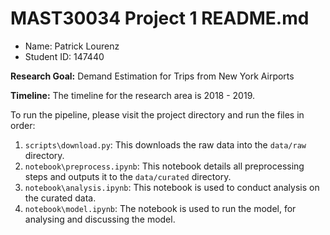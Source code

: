 # MAST30034 Project 1 README.md
- Name: Patrick Lourenz
- Student ID: 147440

**Research Goal:** Demand Estimation for Trips from New York Airports

**Timeline:** The timeline for the research area is 2018 - 2019.

To run the pipeline, please visit the project directory and run the files in order:
1. `scripts\download.py`: This downloads the raw data into the `data/raw` directory.
2. `notebook\preprocess.ipynb`: This notebook details all preprocessing steps and outputs it to the `data/curated` directory.
3. `notebook\analysis.ipynb`: This notebook is used to conduct analysis on the curated data.
4. `notebook\model.ipynb`: The notebook is used to run the model, for analysing and discussing the model.
